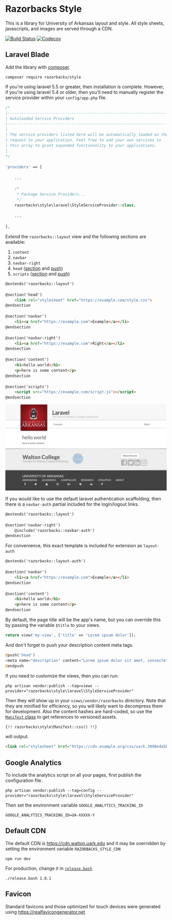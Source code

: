# Razorbacks Style

This is a library for University of Arkansas layout and style.
All style sheets, javascripts, and images are served through a CDN.

[![Build Status][3]][4] [![Codecov][8]][7]

## Laravel Blade

Add the library with [composer][9].

    composer require razorbacks/style

If you're using laravel 5.5 or greater, then installation is complete.
However, if you're using laravel 5.4 or older, then you'll need to manually
register the service provider within your `config/app.php` file.

```php
/*
|--------------------------------------------------------------------------
| Autoloaded Service Providers
|--------------------------------------------------------------------------
|
| The service providers listed here will be automatically loaded on the
| request to your application. Feel free to add your own services to
| this array to grant expanded functionality to your applications.
|
*/

'providers' => [

    ...

    /*
     * Package Service Providers...
     */
    razorbacks\style\laravel\StyleServiceProvider::class,

    ...

],
```

Extend the `razorbacks::layout` view and the following sections are available:

1. `content`
2. `navbar`
3. `navbar-right`
4. `head` ([section][12] and [push][11])
5. `scripts` ([section][12] and [push][11])

```html
@extends('razorbacks::layout')

@section('head')
    <link rel="stylesheet" href="https://example.com/style.css">
@endsection

@section('navbar')
    <li><a href="https://example.com">Example</a></li>
@endsection

@section('navbar-right')
    <li><a href="https://example.com">Right</a></li>
@endsection

@section('content')
    <h1>hello world</h1>
    <p>here is some content</p>
@endsection

@section('scripts')
    <script src="https://example.com/script.js"></script>
@endsection
```

![example layout screenshot][10]

If you would like to use the default laravel authentication scaffolding,
then there is a `navbar-auth` partial included for the login/logout links.

```html
@extends('razorbacks::layout')

@section('navbar-right')
    @include('razorbacks::navbar-auth')
@endsection
```

For convenience, this exact template is included for extension as `layout-auth`

```html
@extends('razorbacks::layout-auth')

@section('navbar')
    <li><a href="https://example.com">Example</a></li>
@endsection

@section('content')
    <h1>hello world</h1>
    <p>here is some content</p>
@endsection
```

By default, the page title will be the app's name, but you can override this by
passing the variable `$title` to your views.

```php
return view('my-view', ['title' => 'Lorem ipsum dolor']);
```

And don't forget to push your description content meta tags.

```php
@push('head')
<meta name="description" content="Lorem ipsum dolor sit amet, consectetur.">
@endpush
```

If you need to customize the views, then you can run:

    php artisan vendor:publish --tag=views --provider="razorbacks\style\laravel\StyleServiceProvider"

Then they will show up in your `views/vendor/razorbacks` directory.
Note that they are minified for efficiency, so you will likely want to
decompress them for development. Also the content hashes are hard-coded,
so use the [`Manifest` class][1] to get references to versioned assets.

```html
{!! razorbacks\style\Manifest::css() !!}
```

will output:

```html
<link rel="stylesheet" href="https://cdn.example.org/css/uark.3990e4a5bd9002a3753cf135b6096f73.css">
```

## Google Analytics

To include the analytics script on all your pages, first publish the configuration file.

    php artisan vendor:publish --tag=config --provider="razorbacks\style\laravel\StyleServiceProvider"

Then set the environment variable `GOOGLE_ANALYTICS_TRACKING_ID`

    GOOGLE_ANALYTICS_TRACKING_ID=UA-XXXXX-Y

## Default CDN

The default CDN is https://cdn.walton.uark.edu and it may be overridden by
setting the environment variable `RAZORBACKS_STYLE_CDN`

    npm run dev

For production, change it in [`release.bash`][13]

    ./release.bash 1.0.1

## Favicon

Standard favicons and those optimized for touch devices were generated using
https://realfavicongenerator.net

[1]:./php/Manifest.php
[3]:https://travis-ci.org/razorbacks/style.svg?branch=master
[4]:https://travis-ci.org/razorbacks/style
[7]:https://codecov.io/gh/razorbacks/style/branch/master
[8]:https://img.shields.io/codecov/c/github/razorbacks/style/master.svg
[9]:https://getcomposer.org/
[10]:./docs/images/example-layout.jpg
[11]:https://laravel.com/docs/5.4/blade#stacks
[12]:https://laravel.com/docs/5.4/blade#template-inheritance
[13]:./release.bash
